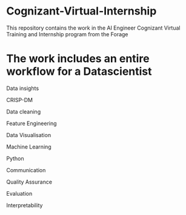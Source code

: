# Cognizant-Virtual-Internship
This repository contains the work in the AI Engineer Cognizant Virtual Training and Internship program from the Forage
# The work includes an entire workflow for a Datascientist
  Data insights
  
  CRISP-DM
  
  Data cleaning
  
  Feature Engineering
  
  Data Visualisation
  
  Machine Learning
  
  Python
  
  Communication
  
  Quality Assurance
  
  Evaluation
  
  Interpretability
